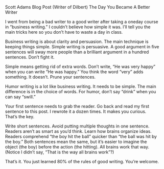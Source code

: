 Scott Adams Blog Post (Writer
of Dilbert)
The Day You Became A Better Writer


I went from being a bad writer to a good writer after taking a oneday course in “business writing.” I couldn’t believe how simple it
was. I’ll tell you the main tricks here so you don’t have to waste a
day in class.


Business writing is about clarity and persuasion. The main
technique is keeping things simple. Simple writing is persuasive. A
good argument in five sentences will sway more people than a
brilliant argument in a hundred sentences. Don’t fight it.


Simple means getting rid of extra words. Don’t write, “He was very
happy” when you can write “He was happy.” You think the word
“very” adds something. It doesn’t. Prune your sentences.


Humor writing is a lot like business writing. It needs to be simple.
The main difference is in the choice of words. For humor, don’t say
“drink” when you can say “swill.”


Your first sentence needs to grab the reader. Go back and read my
first sentence to this post. I rewrote it a dozen times. It makes you
curious. That’s the key.


Write short sentences. Avoid putting multiple thoughts in one
sentence. Readers aren’t as smart as you’d think. Learn how brains
organize ideas. Readers comprehend “the boy hit the ball” quicker
than “the ball was hit by the boy.” Both sentences mean the same,
but it’s easier to imagine the object (the boy) before the action (the
hitting). All brains work that way. (Notice I didn’t say, “That is the
way all brains work”?)


That’s it. You just learned 80% of the rules of good writing. You’re
welcome.